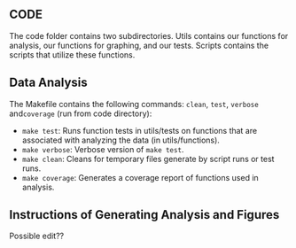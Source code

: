 ## CODE

The code folder contains two subdirectories. Utils contains our functions for 
analysis, our functions for graphing, and our tests. Scripts contains the 
scripts that utilize these functions.
## Data Analysis

The Makefile contains the following commands: `clean`, `test`, `verbose` and`coverage` (run from code directory):

- `make test`: Runs function tests in utils/tests on functions that are associated with analyzing the data (in utils/functions).
- `make verbose`: Verbose version of `make test`.
- `make clean`: Cleans for temporary files generate by script runs or test runs.
- `make coverage`: Generates a coverage report of functions used in analysis.

## Instructions of Generating Analysis and Figures

Possible edit??